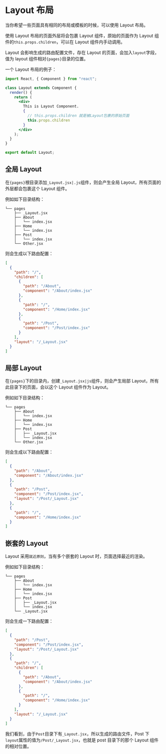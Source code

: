 # Layout 布局

当你希望一些页面具有相同的布局或模板的时候，可以使用 Layout 布局。

使用 Layout 布局的页面外层将会包裹 Layout 组件，原始的页面作为 Layout 组件的`this.props.children`，可以在 Layout 组件内手动调用。

Layout 会影响生成的路由配置文件，存在 Layout 的页面，会加入`layout`字段，值为 layout 组件相对`{pages}`目录的位置。

一个 Layout 布局的例子：

```jsx
import React, { Component } from "react";

class Layout extends Component {
  render() {
    return (
      <div>
        This is Layout Component.
        {
          // this.props.children 就是被Layout包裹的原始页面
          this.props.children
        }
      </div>
    );
  }
}

export default Layout;
```

## 全局 Layout

在`{pages}`根目录添加`_Layout.jsx|.js`组件，则会产生全局 Layout，所有页面的外层都会包裹这个 Layout 组件。

例如如下目录结构：

```
└── pages
    ├── _Layout.jsx
    ├── About
    │   └── index.jsx
    ├── Home
    │   └── index.jsx
    ├── Post
    │   └── index.jsx
    └── Other.jsx
```

则会生成以下路由配置：

```json
[
  {
    "path": "/",
    "children": [
      {
        "path": "/About",
        "component": "/About/index.jsx"
      },
      {
        "path": "/",
        "component": "/Home/index.jsx"
      },
      {
        "path": "/Post",
        "component": "/Post/index.jsx"
      }
    ],
    "layout": "/_Layout.jsx"
  }
]
```

## 局部 Layout

在`{pages}`下的目录内，创建`_Layout.jsx|js`组件，则会产生局部 Layout，所有此目录下的页面，会以这个 Layout 组件作为 Layout。

例如如下目录结构：

```
└── pages
    ├── About
    │   └── index.jsx
    ├── Home
    │   └── index.jsx
    ├── Post
    │   ├── _Layout.jsx
    │   └── index.jsx
    └── Other.jsx
```

则会生成以下路由配置：

```json
[
  {
    "path": "/About",
    "component": "/About/index.jsx"
  },
  {
    "path": "/Post",
    "component": "/Post/index.jsx",
    "layout": "/Post/_Layout.jsx"
  },
  {
    "path": "/",
    "component": "/Home/index.jsx"
  }
]
```

## 嵌套的 Layout

Layout 采用`就近原则`，当有多个嵌套的 Layout 时，页面选择最近的渲染。

例如如下目录结构：

```
└── pages
    ├── About
    │   └── index.jsx
    ├── Home
    │   └── index.jsx
    ├── Post
    │   ├── _Layout.jsx
    │   └── index.jsx
    └── _Layout.jsx
```

则会生成一下路由配置：

```json
[
  {
    "path": "/Post",
    "component": "/Post/index.jsx",
    "layout": "/Post/_Layout.jsx"
  },
  {
    "path": "/",
    "children": [
      {
        "path": "/About",
        "component": "/About/index.jsx"
      },
      {
        "path": "/",
        "component": "/Home/index.jsx"
      }
    ],
    "layout": "/_Layout.jsx"
  }
]
```

我们看到，由于`Post`目录下有`_Layout.jsx`，所以生成的路由文件，Post 下`layout`属性的值为`/Post/_Layout.jsx`，也就是 post 目录下的那个 Layout 组件的相对位置。
